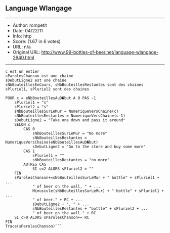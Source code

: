 
## Language Wlangage ##
---
- Author: rompetit
- Date: 04/22/11
- Info: http
- Score:  (1.67 in 6 votes)
- URL: n/a
- Original URL: http://www.99-bottles-of-beer.net/language-wlangage-2640.html
---

```eNbBouteillesAuD�but est un entier = 99
c est un entier
sParolesChanson est une chaine
sDebutLigne2 est une chaine
sNbBouteillesEnCours, sNbBouteillesRestantes sont des chaines
sPluriel1, sPluriel2 sont des chaines

POUR c = eNbBouteillesAuD�but A 0 PAS -1
	sPluriel1 = "s"
	sPluriel2 = "s"
	sNbBouteillesSurLeMur = NumeriqueVersChaine(c)
	sNbBouteillesRestantes = NumeriqueVersChaine(c-1)
	sDebutLigne2 = "Take one down and pass it around"
	SELON c
		CAS 0
			sNbBouteillesSurLeMur = "No more"
			sNbBouteillesRestantes = NumeriqueVersChaine(eNbBouteillesAuD�but)
			sDebutLigne2 = "Go to the store and buy some more"
		CAS 1
			sPluriel1 = ""
			sNbBouteillesRestantes = "no more"
		AUTRES CAS
			SI c=2 ALORS sPluriel2 = ""
	FIN
	sParolesChanson+=sNbBouteillesSurLeMur + " bottle" + sPluriel1 + ...
			" of beer on the wall, " + ...
			Minuscule(sNbBouteillesSurLeMur) + " bottle" + sPluriel1 + ...
			" of beer." + RC + ...
			sDebutLigne2 + ", " + ...
			sNbBouteillesRestantes + "bottle" + sPluriel2 + ...
			" of beer on the wall." + RC
	SI c>0 ALORS sParolesChanson+= RC
FIN
Trace(sParolesChanson)```